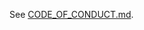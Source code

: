 <!-- This page should not be published on gitbook -->

<!-- markdownlint-disable-next-line -->
See [CODE_OF_CONDUCT.md](/CODE_OF_CONDUCT.md).
